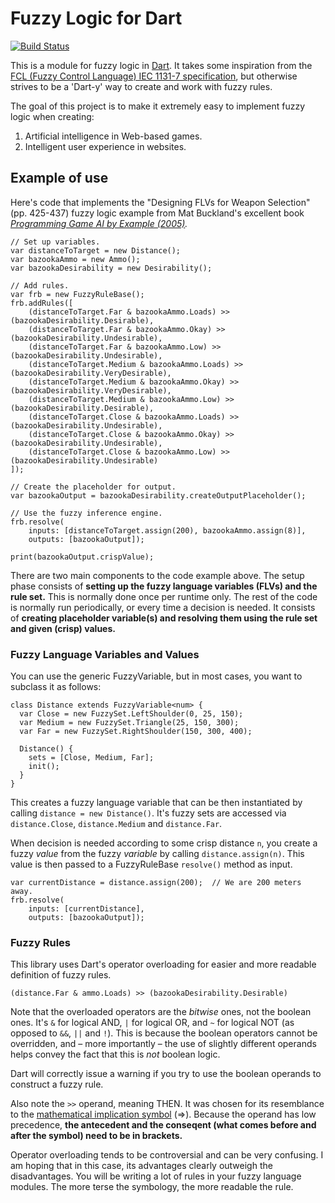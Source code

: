 # Fuzzy Logic for Dart

[![Build Status](https://travis-ci.org/filiph/fuzzylogic.svg?branch=master)](https://travis-ci.org/filiph/fuzzylogic)

This is a module for fuzzy logic in [Dart]. It takes some inspiration from the
[FCL (Fuzzy Control Language) IEC 1131-7 specification][FCLSpec], but otherwise
strives to be a 'Dart-y' way to create and work with fuzzy rules.

[FCLSpec]: http://www.fuzzytech.com/binaries/ieccd1.pdf
[Dart]: https://www.dartlang.org/

The goal of this project is to make it extremely easy to implement fuzzy
logic when creating:

1. Artificial intelligence in Web-based games.
2. Intelligent user experience in websites.

## Example of use

Here's code that implements the "Designing FLVs for Weapon Selection" (pp. 
425-437) fuzzy logic example from Mat Buckland's excellent book _[Programming
Game AI by Example (2005)][Buckland]._

[Buckland]: http://www.amazon.com/Programming-Game-Example-Mat-Buckland/dp/1556220782

    // Set up variables.
    var distanceToTarget = new Distance();
    var bazookaAmmo = new Ammo();
    var bazookaDesirability = new Desirability();
    
    // Add rules.
    var frb = new FuzzyRuleBase();
    frb.addRules([
        (distanceToTarget.Far & bazookaAmmo.Loads) >> (bazookaDesirability.Desirable),
        (distanceToTarget.Far & bazookaAmmo.Okay) >> (bazookaDesirability.Undesirable),
        (distanceToTarget.Far & bazookaAmmo.Low) >> (bazookaDesirability.Undesirable),
        (distanceToTarget.Medium & bazookaAmmo.Loads) >> (bazookaDesirability.VeryDesirable),
        (distanceToTarget.Medium & bazookaAmmo.Okay) >> (bazookaDesirability.VeryDesirable),
        (distanceToTarget.Medium & bazookaAmmo.Low) >> (bazookaDesirability.Desirable),
        (distanceToTarget.Close & bazookaAmmo.Loads) >> (bazookaDesirability.Undesirable),
        (distanceToTarget.Close & bazookaAmmo.Okay) >> (bazookaDesirability.Undesirable),
        (distanceToTarget.Close & bazookaAmmo.Low) >> (bazookaDesirability.Undesirable)
    ]);
    
    // Create the placeholder for output.
    var bazookaOutput = bazookaDesirability.createOutputPlaceholder();
    
    // Use the fuzzy inference engine.
    frb.resolve(
        inputs: [distanceToTarget.assign(200), bazookaAmmo.assign(8)], 
        outputs: [bazookaOutput]);
    
    print(bazookaOutput.crispValue);
    
There are two main components to the code example above. The setup phase 
consists of **setting up the fuzzy language variables (FLVs) and the rule set.**
This is normally done once per runtime only. The rest of the code is normally
run periodically, or every time a decision is needed. It consists of **creating
placeholder variable(s) and resolving them using the rule set and given (crisp)
values.** 

### Fuzzy Language Variables and Values

You can use the generic FuzzyVariable, but in most cases, you want to subclass
it as follows:

    class Distance extends FuzzyVariable<num> {
      var Close = new FuzzySet.LeftShoulder(0, 25, 150);
      var Medium = new FuzzySet.Triangle(25, 150, 300);
      var Far = new FuzzySet.RightShoulder(150, 300, 400);
      
      Distance() {
        sets = [Close, Medium, Far];
        init();
      }
    }
    
This creates a fuzzy language variable that can be then instantiated by calling
`distance = new Distance()`. It's fuzzy sets are accessed via `distance.Close`, 
`distance.Medium` and `distance.Far`. 

When decision is needed according to some crisp distance `n`, you create a 
fuzzy _value_ from the fuzzy _variable_ by calling `distance.assign(n)`. This
value is then passed to a FuzzyRuleBase `resolve()` method as input.

	var currentDistance = distance.assign(200);  // We are 200 meters away.
    frb.resolve(
        inputs: [currentDistance], 
        outputs: [bazookaOutput]);
        
### Fuzzy Rules

This library uses Dart's operator overloading for easier and more readable
definition of fuzzy rules.

    (distance.Far & ammo.Loads) >> (bazookaDesirability.Desirable)
    
Note that the overloaded operators are the _bitwise_ ones, not the boolean ones. 
It's `&` for logical AND, `|` for logical OR, and `~` for logical NOT (as 
opposed to `&&`, `||` and `!`). This is because the boolean operators cannot be
overridden, and – more importantly – the use of slightly different operands
helps convey the fact that this is _not_ boolean logic.

Dart will correctly issue a warning if you try to use the boolean operands to
construct a fuzzy rule.

Also note the `>>` operand, meaning THEN. It was chosen for its resemblance to
the [mathematical implication 
symbol](http://en.wikipedia.org/wiki/Material_conditional) (⇒). Because the 
operand has low precedence, **the antecedent and the conseqent (what comes 
before and after the symbol) need to be in brackets.**

Operator overloading tends to be controversial and can be very confusing. I am
hoping that in this case, its advantages clearly outweigh the disadvantages. You
will be writing a lot of rules in your fuzzy language modules. The more terse
the symbology, the more readable the rule.
